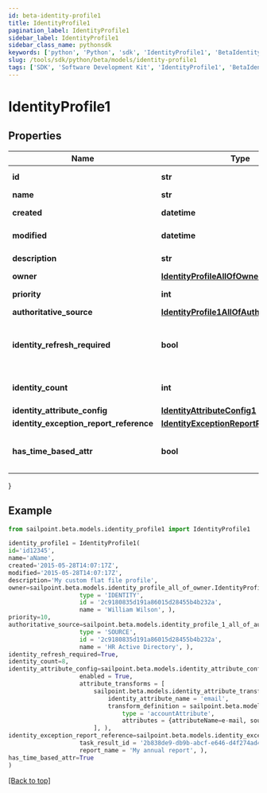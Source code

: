 ```yaml
---
id: beta-identity-profile1
title: IdentityProfile1
pagination_label: IdentityProfile1
sidebar_label: IdentityProfile1
sidebar_class_name: pythonsdk
keywords: ['python', 'Python', 'sdk', 'IdentityProfile1', 'BetaIdentityProfile1'] 
slug: /tools/sdk/python/beta/models/identity-profile1
tags: ['SDK', 'Software Development Kit', 'IdentityProfile1', 'BetaIdentityProfile1']
---
```


# IdentityProfile1


## Properties

Name | Type | Description | Notes
------------ | ------------- | ------------- | -------------
**id** | **str** | System-generated unique ID of the Object | [optional] [readonly] 
**name** | **str** | Name of the Object | [required]
**created** | **datetime** | Creation date of the Object | [optional] [readonly] 
**modified** | **datetime** | Last modification date of the Object | [optional] [readonly] 
**description** | **str** | The description of the Identity Profile. | [optional] 
**owner** | [**IdentityProfileAllOfOwner**](identity-profile-all-of-owner) |  | [optional] 
**priority** | **int** | The priority for an Identity Profile. | [optional] 
**authoritative_source** | [**IdentityProfile1AllOfAuthoritativeSource**](identity-profile1-all-of-authoritative-source) |  | [required]
**identity_refresh_required** | **bool** | True if a identity refresh is needed. Typically triggered when a change on the source has been made. | [optional] [default to False]
**identity_count** | **int** | The number of identities that belong to the Identity Profile. | [optional] 
**identity_attribute_config** | [**IdentityAttributeConfig1**](identity-attribute-config1) |  | [optional] 
**identity_exception_report_reference** | [**IdentityExceptionReportReference1**](identity-exception-report-reference1) |  | [optional] 
**has_time_based_attr** | **bool** | Indicates the value of requiresPeriodicRefresh attribute for the Identity Profile. | [optional] [default to False]
}

## Example

```python
from sailpoint.beta.models.identity_profile1 import IdentityProfile1

identity_profile1 = IdentityProfile1(
id='id12345',
name='aName',
created='2015-05-28T14:07:17Z',
modified='2015-05-28T14:07:17Z',
description='My custom flat file profile',
owner=sailpoint.beta.models.identity_profile_all_of_owner.IdentityProfile_allOf_owner(
                    type = 'IDENTITY', 
                    id = '2c9180835d191a86015d28455b4b232a', 
                    name = 'William Wilson', ),
priority=10,
authoritative_source=sailpoint.beta.models.identity_profile_1_all_of_authoritative_source.IdentityProfile_1_allOf_authoritativeSource(
                    type = 'SOURCE', 
                    id = '2c9180835d191a86015d28455b4b232a', 
                    name = 'HR Active Directory', ),
identity_refresh_required=True,
identity_count=8,
identity_attribute_config=sailpoint.beta.models.identity_attribute_config_1.IdentityAttributeConfig_1(
                    enabled = True, 
                    attribute_transforms = [
                        sailpoint.beta.models.identity_attribute_transform_1.IdentityAttributeTransform_1(
                            identity_attribute_name = 'email', 
                            transform_definition = sailpoint.beta.models.transform_definition_1.TransformDefinition_1(
                                type = 'accountAttribute', 
                                attributes = {attributeName=e-mail, sourceName=MySource, sourceId=2c9180877a826e68017a8c0b03da1a53}, ), )
                        ], ),
identity_exception_report_reference=sailpoint.beta.models.identity_exception_report_reference_1.IdentityExceptionReportReference_1(
                    task_result_id = '2b838de9-db9b-abcf-e646-d4f274ad4238', 
                    report_name = 'My annual report', ),
has_time_based_attr=True
)

```
[[Back to top]](#) 

